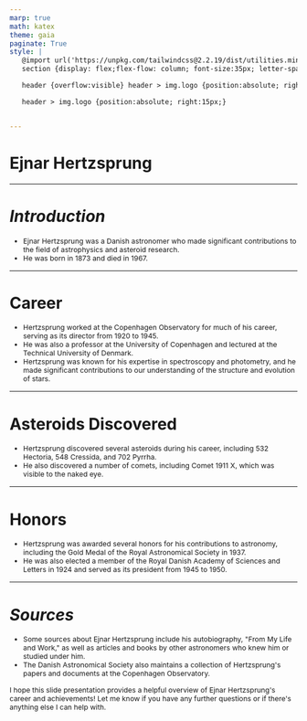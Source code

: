 ```yaml
---
marp: true
math: katex
theme: gaia
paginate: True
style: |
   @import url('https://unpkg.com/tailwindcss@2.2.19/dist/utilities.min.css');
   section {display: flex;flex-flow: column; font-size:35px; letter-spacing:1.4px;}

   header {overflow:visible} header > img.logo {position:absolute; right:15px;}

   header > img.logo {position:absolute; right:15px;}


---
```

<!-- backgroundColor: white -->
<!-- _class: lead -->

 # **Ejnar Hertzsprung**

---
<style scoped>p,li {font-size:0.92em}</style>

 # _Introduction_

- Ejnar Hertzsprung was a Danish astronomer who made significant contributions to the field of astrophysics and asteroid research.
- He was born in 1873 and died in 1967.

---
<style scoped>p,li {font-size:0.88em}</style>

 # **Career**

- Hertzsprung worked at the Copenhagen Observatory for much of his career, serving as its director from 1920 to 1945.
- He was also a professor at the University of Copenhagen and lectured at the Technical University of Denmark.
- Hertzsprung was known for his expertise in spectroscopy and photometry, and he made significant contributions to our understanding of the structure and evolution of stars.

---
<style scoped>p,li {font-size:0.92em}</style>

 # Asteroids Discovered
- Hertzsprung discovered several asteroids during his career, including 532 Hectoria, 548 Cressida, and 702 Pyrrha.
- He also discovered a number of comets, including Comet 1911 X, which was visible to the naked eye.


---
<style scoped>p,li {font-size:0.92em}</style>

 # Honors
- Hertzsprung was awarded several honors for his contributions to astronomy, including the Gold Medal of the Royal Astronomical Society in 1937.
- He was also elected a member of the Royal Danish Academy of Sciences and Letters in 1924 and served as its president from 1945 to 1950.


---
<style scoped>p,li {font-size:0.88em}</style>

 # _Sources_

- Some sources about Ejnar Hertzsprung include his autobiography, "From My Life and Work," as well as articles and books by other astronomers who knew him or studied under him.
- The Danish Astronomical Society also maintains a collection of Hertzsprung's papers and documents at the Copenhagen Observatory.

I hope this slide presentation provides a helpful overview of Ejnar Hertzsprung's career and achievements! Let me know if you have any further questions or if there's anything else I can help with.
